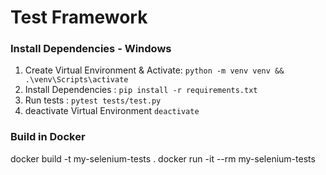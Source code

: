 # Test Framework

### Install Dependencies - Windows

1. Create Virtual Environment & Activate: `python -m venv venv && .\venv\Scripts\activate`
2. Install Dependencies : `pip install -r requirements.txt`
3. Run tests : `pytest tests/test.py`
4. deactivate Virtual Environment `deactivate`


### Build in Docker

docker build -t my-selenium-tests .
docker run -it --rm my-selenium-tests
